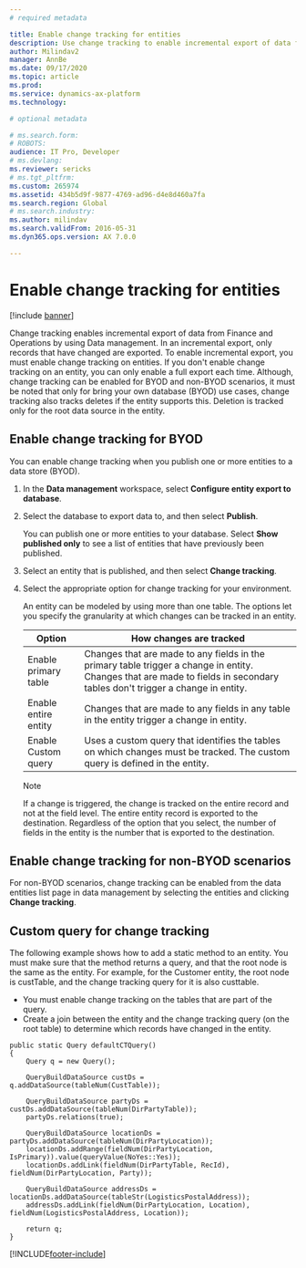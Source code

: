 ```yaml
---
# required metadata

title: Enable change tracking for entities
description: Use change tracking to enable incremental export of data from Finance and Operations.
author: Milindav2
manager: AnnBe
ms.date: 09/17/2020
ms.topic: article
ms.prod: 
ms.service: dynamics-ax-platform
ms.technology: 

# optional metadata

# ms.search.form: 
# ROBOTS: 
audience: IT Pro, Developer
# ms.devlang: 
ms.reviewer: sericks
# ms.tgt_pltfrm: 
ms.custom: 265974
ms.assetid: 434b5d9f-9877-4769-ad96-d4e8d460a7fa
ms.search.region: Global
# ms.search.industry: 
ms.author: milindav
ms.search.validFrom: 2016-05-31
ms.dyn365.ops.version: AX 7.0.0

---
```

# Enable change tracking for entities

[!include [banner](../includes/banner.md)]

Change tracking enables incremental export of data from Finance and Operations by using Data management. In an incremental export, only records that have changed are exported. To enable incremental export, you must enable change tracking on entities. If you don't enable change tracking on an entity, you can only enable a full export each time. Although, change tracking can be enabled for BYOD and non-BYOD scenarios, it must be noted that only for bring your own database (BYOD) use cases, change tracking also tracks deletes if the entity supports this. Deletion is tracked only for the root data source in the entity.

## Enable change tracking for BYOD
You can enable change tracking when you publish one or more entities to a data store (BYOD).

1. In the **Data management** workspace, select **Configure entity export to database**.
2. Select the database to export data to, and then select **Publish**.

    You can publish one or more entities to your database. Select **Show published only** to see a list of entities that have previously been published.

3. Select an entity that is published, and then select **Change tracking**.
4. Select the appropriate option for change tracking for your environment.

    An entity can be modeled by using more than one table. The options let you specify the granularity at which changes can be tracked in an entity.

    | Option               | How changes are tracked |
    |----------------------|-------------------------|
    | Enable primary table | Changes that are made to any fields in the primary table trigger a change in entity. Changes that are made to fields in secondary tables don't trigger a change in entity. |
    | Enable entire entity | Changes that are made to any fields in any table in the entity trigger a change in entity. |
    | Enable Custom query  | Uses a custom query that identifies the tables on which changes must be tracked. The custom query is defined in the entity. |

    > [!NOTE]
    > If a change is triggered, the change is tracked on the entire record and not at the field level. The entire entity record is exported to the destination. Regardless of the option that you select, the number of fields in the entity is the number that is exported to the destination.

## Enable change tracking for non-BYOD scenarios
For non-BYOD scenarios, change tracking can be enabled from the data entities list page in data management by selecting the entities and clicking **Change tracking**.

## Custom query for change tracking
The following example shows how to add a static method to an entity. You must make sure that the method returns a query, and that the root node is the same as the entity. For example, for the Customer entity, the root node is custTable, and the change tracking query for it is also custtable.

- You must enable change tracking on the tables that are part of the query.
- Create a join between the entity and the change tracking query (on the root table) to determine which records have changed in the entity.

```xpp
public static Query defaultCTQuery()
{
	Query q = new Query();    
    
	QueryBuildDataSource custDs = q.addDataSource(tableNum(CustTable));

	QueryBuildDataSource partyDs = custDs.addDataSource(tableNum(DirPartyTable));
	partyDs.relations(true);

	QueryBuildDataSource locationDs = partyDs.addDataSource(tableNum(DirPartyLocation));
	locationDs.addRange(fieldNum(DirPartyLocation, IsPrimary)).value(queryValue(NoYes::Yes));        
	locationDs.addLink(fieldNum(DirPartyTable, RecId), fieldNum(DirPartyLocation, Party));

	QueryBuildDataSource addressDs = locationDs.addDataSource(tableStr(LogisticsPostalAddress));        
	addressDs.addLink(fieldNum(DirPartyLocation, Location), fieldNum(LogisticsPostalAddress, Location));

	return q;
}
```


[!INCLUDE[footer-include](../../../includes/footer-banner.md)]